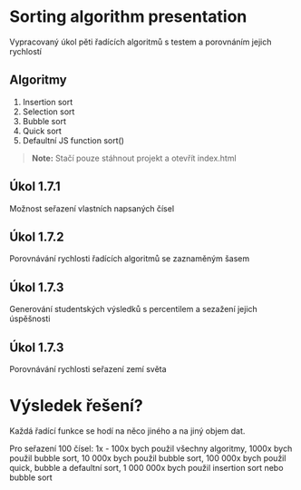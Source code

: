 # Sorting algorithm presentation

Vypracovaný úkol pěti řadících algoritmů s testem a porovnáním jejich rychlostí

## Algoritmy

1. Insertion sort
2. Selection sort
3. Bubble sort
4. Quick sort
5. Defaultní JS function sort()

> **Note:** Stačí pouze stáhnout projekt a otevřít index.html

## Úkol 1.7.1

Možnost seřazení vlastních napsaných čísel

## Úkol 1.7.2

Porovnávání rychlosti řadících algoritmů se zaznaměným šasem

## Úkol 1.7.3

Generování studentských výsledků s percentilem a sezažení jejich úspěšnosti

## Úkol 1.7.3

Porovnávání rychlosti seřazení zemí světa

# Výsledek řešení?

Každá řadící funkce se hodí na něco jiného a na jiný objem dat.

Pro seřazení 100 čísel:
1x - 100x bych použil všechny algoritmy,
1000x bych použil bubble sort,
10 000x bych použil bubble sort,
100 000x bych použil quick, bubble a defaultní sort,
1 000 000x bych použil insertion sort nebo bubble sort
